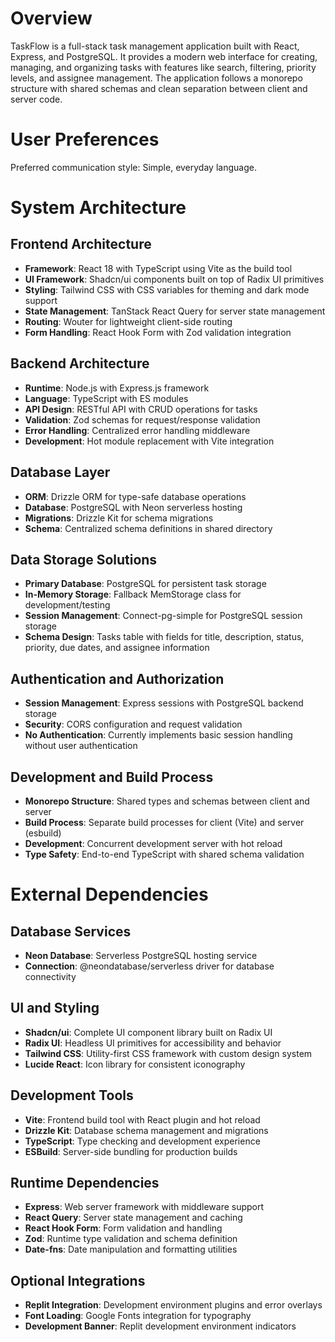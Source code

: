# Overview

TaskFlow is a full-stack task management application built with React, Express, and PostgreSQL. It provides a modern web interface for creating, managing, and organizing tasks with features like search, filtering, priority levels, and assignee management. The application follows a monorepo structure with shared schemas and clean separation between client and server code.

# User Preferences

Preferred communication style: Simple, everyday language.

# System Architecture

## Frontend Architecture
- **Framework**: React 18 with TypeScript using Vite as the build tool
- **UI Framework**: Shadcn/ui components built on top of Radix UI primitives
- **Styling**: Tailwind CSS with CSS variables for theming and dark mode support
- **State Management**: TanStack React Query for server state management
- **Routing**: Wouter for lightweight client-side routing
- **Form Handling**: React Hook Form with Zod validation integration

## Backend Architecture
- **Runtime**: Node.js with Express.js framework
- **Language**: TypeScript with ES modules
- **API Design**: RESTful API with CRUD operations for tasks
- **Validation**: Zod schemas for request/response validation
- **Error Handling**: Centralized error handling middleware
- **Development**: Hot module replacement with Vite integration

## Database Layer
- **ORM**: Drizzle ORM for type-safe database operations
- **Database**: PostgreSQL with Neon serverless hosting
- **Migrations**: Drizzle Kit for schema migrations
- **Schema**: Centralized schema definitions in shared directory

## Data Storage Solutions
- **Primary Database**: PostgreSQL for persistent task storage
- **In-Memory Storage**: Fallback MemStorage class for development/testing
- **Session Management**: Connect-pg-simple for PostgreSQL session storage
- **Schema Design**: Tasks table with fields for title, description, status, priority, due dates, and assignee information

## Authentication and Authorization
- **Session Management**: Express sessions with PostgreSQL backend storage
- **Security**: CORS configuration and request validation
- **No Authentication**: Currently implements basic session handling without user authentication

## Development and Build Process
- **Monorepo Structure**: Shared types and schemas between client and server
- **Build Process**: Separate build processes for client (Vite) and server (esbuild)
- **Development**: Concurrent development server with hot reload
- **Type Safety**: End-to-end TypeScript with shared schema validation

# External Dependencies

## Database Services
- **Neon Database**: Serverless PostgreSQL hosting service
- **Connection**: @neondatabase/serverless driver for database connectivity

## UI and Styling
- **Shadcn/ui**: Complete UI component library built on Radix UI
- **Radix UI**: Headless UI primitives for accessibility and behavior
- **Tailwind CSS**: Utility-first CSS framework with custom design system
- **Lucide React**: Icon library for consistent iconography

## Development Tools
- **Vite**: Frontend build tool with React plugin and hot reload
- **Drizzle Kit**: Database schema management and migrations
- **TypeScript**: Type checking and development experience
- **ESBuild**: Server-side bundling for production builds

## Runtime Dependencies
- **Express**: Web server framework with middleware support
- **React Query**: Server state management and caching
- **React Hook Form**: Form validation and handling
- **Zod**: Runtime type validation and schema definition
- **Date-fns**: Date manipulation and formatting utilities

## Optional Integrations
- **Replit Integration**: Development environment plugins and error overlays
- **Font Loading**: Google Fonts integration for typography
- **Development Banner**: Replit development environment indicators